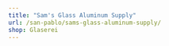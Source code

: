 ```yaml
---
title: "Sam's Glass Aluminum Supply"
url: /san-pablo/sams-glass-aluminum-supply/
shop: Glaserei
---
```

